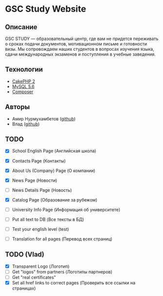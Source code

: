 # GSC Study Website

## Описание

GSC STUDY — образовательный центр, где вам не придется переживать о сроках подачи документов, мотивационном письме и готовности визы. Мы сопровождаем наших студентов в вопросах изучения языка, сдачи международных экзаменов и поступления в учебные заведения.

## Технологии

- [CakePHP 2](http://book.cakephp.org/2.0/en/index.html)
- [MySQL 5.6](https://dev.mysql.com/doc/refman/5.6/en/)
- [Composer](https://getcomposer.org/)

## Авторы

- Амир Нурмухамбетов ([github](https://github.com/Hereugo))
- Влад ([github](https://github.com/hectoxor))


## TODO

- [x] School English Page (Английская школа)
- [x] Contacts Page (Контакты)
- [x] About Us (Company) Page (О компании)
- [x] News Page (Новости)
- [ ] News Details Page (Новость)
- [x] Catalog Page (Образование за рубежом)
- [ ] University Info Page (Информация об университете)
- [ ] Put all text to DB (Все тексты в БД)
- [ ] Test your english level (test)
- [ ] Translation for all pages (Перевод всех страниц)


## TODO (Vlad)

- [x] Transparent Logo (Логотип)
- [ ] Get "logos" from partners (Логотипы партнеров)
- [ ] Get "real certificates"
- [x] Set all href links to correct pages (Проверить все ссылки на страницах)

